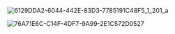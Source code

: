 ![6129DDA2-6044-442E-83D3-7785191C48F5_1_201_a](https://github.com/user-attachments/assets/9b4957d5-64d8-465d-afd7-172251c208a0)


![76A71E6C-C14F-4DF7-9A99-2E1C572D0527](https://github.com/user-attachments/assets/2e2c1fc2-72e9-49c5-8d65-0646635c0ee8)


